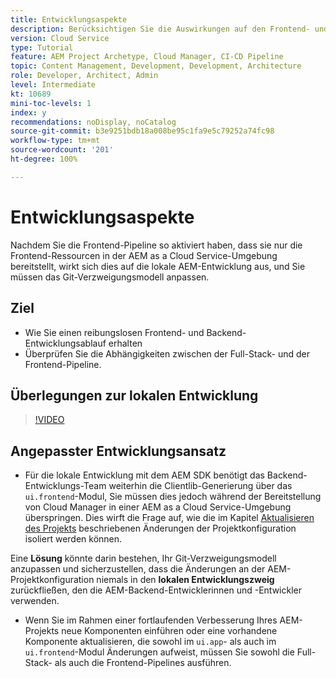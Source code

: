 ```yaml
---
title: Entwicklungsaspekte
description: Berücksichtigen Sie die Auswirkungen auf den Frontend- und Backend-Entwicklungsprozess, sobald Sie die Frontend-Pipeline aktivieren.
version: Cloud Service
type: Tutorial
feature: AEM Project Archetype, Cloud Manager, CI-CD Pipeline
topic: Content Management, Development, Development, Architecture
role: Developer, Architect, Admin
level: Intermediate
kt: 10689
mini-toc-levels: 1
index: y
recommendations: noDisplay, noCatalog
source-git-commit: b3e9251bdb18a008be95c1fa9e5c79252a74fc98
workflow-type: tm+mt
source-wordcount: '201'
ht-degree: 100%

---
```



# Entwicklungsaspekte

Nachdem Sie die Frontend-Pipeline so aktiviert haben, dass sie nur die Frontend-Ressourcen in der AEM as a Cloud Service-Umgebung bereitstellt, wirkt sich dies auf die lokale AEM-Entwicklung aus, und Sie müssen das Git-Verzweigungsmodell anpassen.

## Ziel

* Wie Sie einen reibungslosen Frontend- und Backend-Entwicklungsablauf erhalten
* Überprüfen Sie die Abhängigkeiten zwischen der Full-Stack- und der Frontend-Pipeline.


## Überlegungen zur lokalen Entwicklung

>[!VIDEO](https://video.tv.adobe.com/v/3409421?quality=12&learn=on)


## Angepasster Entwicklungsansatz

* Für die lokale Entwicklung mit dem AEM SDK benötigt das Backend-Entwicklungs-Team weiterhin die Clientlib-Generierung über das `ui.frontend`-Modul, Sie müssen dies jedoch während der Bereitstellung von Cloud Manager in einer AEM as a Cloud Service-Umgebung überspringen. Dies wirft die Frage auf, wie die im Kapitel [Aktualisieren des Projekts](update-project.md) beschriebenen Änderungen der Projektkonfiguration isoliert werden können.

Eine __Lösung__ könnte darin bestehen, Ihr Git-Verzweigungsmodell anzupassen und sicherzustellen, dass die Änderungen an der AEM-Projektkonfiguration niemals in den __lokalen Entwicklungszweig__ zurückfließen, den die AEM-Backend-Entwicklerinnen und -Entwickler verwenden.


* Wenn Sie im Rahmen einer fortlaufenden Verbesserung Ihres AEM-Projekts neue Komponenten einführen oder eine vorhandene Komponente aktualisieren, die sowohl im `ui.app`- als auch im `ui.frontend`-Modul Änderungen aufweist, müssen Sie sowohl die Full-Stack- als auch die Frontend-Pipelines ausführen.



